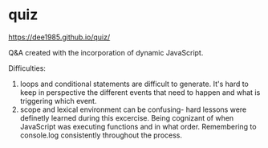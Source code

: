 # quiz
https://dee1985.github.io/quiz/

Q&A created with the incorporation of dynamic JavaScript. 

Difficulties:
1. loops and conditional statements are difficult to generate. It's hard to keep in perspective the different events that need to happen and what is triggering which event. 
2. scope and lexical environment can be confusing- hard lessons were definetly learned during this excercise. Being cognizant of when JavaScript was executing functions and in what order. Remembering to console.log consistently throughout the process.

